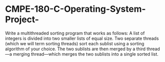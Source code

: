 # CMPE-180-C-Operating-System-Project-
Write a multithreaded sorting program that works as follows: A list of integers is divided into two 
smaller lists of equal size. Two separate threads (which we will term sorting threads) sort each sublist 
using a sorting algorithm of your choice. The two sublists are then merged by a third thread—a 
merging thread—which merges the two sublists into a single sorted list.

